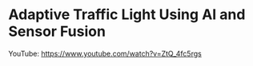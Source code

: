 # Adaptive Traffic Light Using AI and Sensor Fusion

YouTube: https://www.youtube.com/watch?v=ZtQ_4fc5rgs
